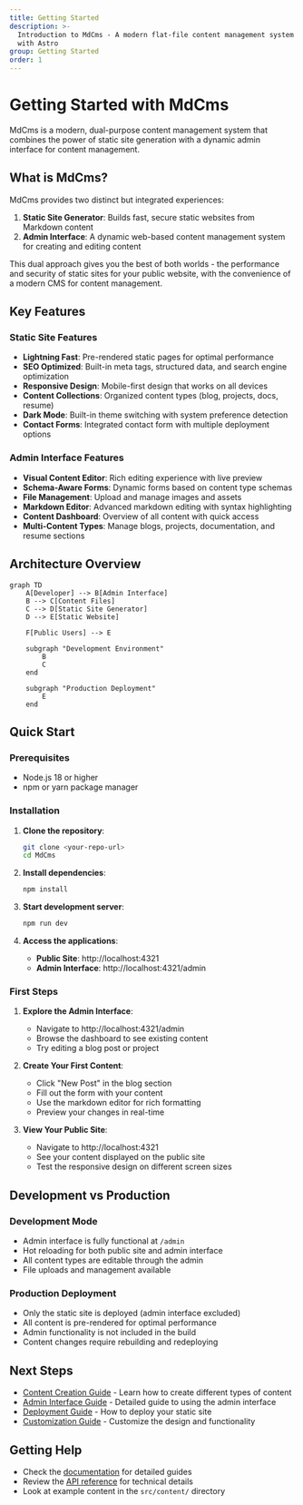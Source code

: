 ```yaml
---
title: Getting Started
description: >-
  Introduction to MdCms - A modern flat-file content management system built
  with Astro
group: Getting Started
order: 1
---
```


# Getting Started with MdCms

MdCms is a modern, dual-purpose content management system that combines the power of static site generation with a dynamic admin interface for content management.

## What is MdCms?

MdCms provides two distinct but integrated experiences:

1. **Static Site Generator**: Builds fast, secure static websites from Markdown content
2. **Admin Interface**: A dynamic web-based content management system for creating and editing content

This dual approach gives you the best of both worlds - the performance and security of static sites for your public website, with the convenience of a modern CMS for content management.

## Key Features

### Static Site Features
- **Lightning Fast**: Pre-rendered static pages for optimal performance
- **SEO Optimized**: Built-in meta tags, structured data, and search engine optimization
- **Responsive Design**: Mobile-first design that works on all devices
- **Content Collections**: Organized content types (blog, projects, docs, resume)
- **Dark Mode**: Built-in theme switching with system preference detection
- **Contact Forms**: Integrated contact form with multiple deployment options

### Admin Interface Features
- **Visual Content Editor**: Rich editing experience with live preview
- **Schema-Aware Forms**: Dynamic forms based on content type schemas
- **File Management**: Upload and manage images and assets
- **Markdown Editor**: Advanced markdown editing with syntax highlighting
- **Content Dashboard**: Overview of all content with quick access
- **Multi-Content Types**: Manage blogs, projects, documentation, and resume sections

## Architecture Overview

```mermaid
graph TD
    A[Developer] --> B[Admin Interface]
    B --> C[Content Files]
    C --> D[Static Site Generator]
    D --> E[Static Website]
    
    F[Public Users] --> E
    
    subgraph "Development Environment"
        B
        C
    end
    
    subgraph "Production Deployment"
        E
    end
```

## Quick Start

### Prerequisites
- Node.js 18 or higher
- npm or yarn package manager

### Installation

1. **Clone the repository**:
   ```bash
   git clone <your-repo-url>
   cd MdCms
   ```

2. **Install dependencies**:
   ```bash
   npm install
   ```

3. **Start development server**:
   ```bash
   npm run dev
   ```

4. **Access the applications**:
   - **Public Site**: http://localhost:4321
   - **Admin Interface**: http://localhost:4321/admin

### First Steps

1. **Explore the Admin Interface**:
   - Navigate to http://localhost:4321/admin
   - Browse the dashboard to see existing content
   - Try editing a blog post or project

2. **Create Your First Content**:
   - Click "New Post" in the blog section
   - Fill out the form with your content
   - Use the markdown editor for rich formatting
   - Preview your changes in real-time

3. **View Your Public Site**:
   - Navigate to http://localhost:4321
   - See your content displayed on the public site
   - Test the responsive design on different screen sizes

## Development vs Production

### Development Mode
- Admin interface is fully functional at `/admin`
- Hot reloading for both public site and admin interface
- All content types are editable through the admin
- File uploads and management available

### Production Deployment
- Only the static site is deployed (admin interface excluded)
- All content is pre-rendered for optimal performance
- Admin functionality is not included in the build
- Content changes require rebuilding and redeploying

## Next Steps

- [Content Creation Guide](./content-creation) - Learn how to create different types of content
- [Admin Interface Guide](./admin-interface) - Detailed guide to using the admin interface
- [Deployment Guide](./deployment) - How to deploy your static site
- [Customization Guide](./customization) - Customize the design and functionality

## Getting Help

- Check the [documentation](./docs) for detailed guides
- Review the [API reference](./api-reference) for technical details
- Look at example content in the `src/content/` directory